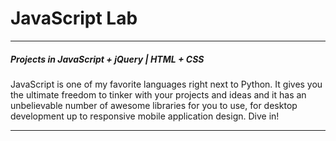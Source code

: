 # JavaScript Lab
<hr>
<h5>Projects in JavaScript + jQuery | HTML + CSS</h5>
<p>JavaScript is one of my favorite languages right next to Python. It gives 
you the ultimate freedom to tinker with your projects and ideas and it has an unbelievable number of 
awesome libraries for you to use, for desktop development up to responsive mobile application design. Dive in!</p>
<hr>


